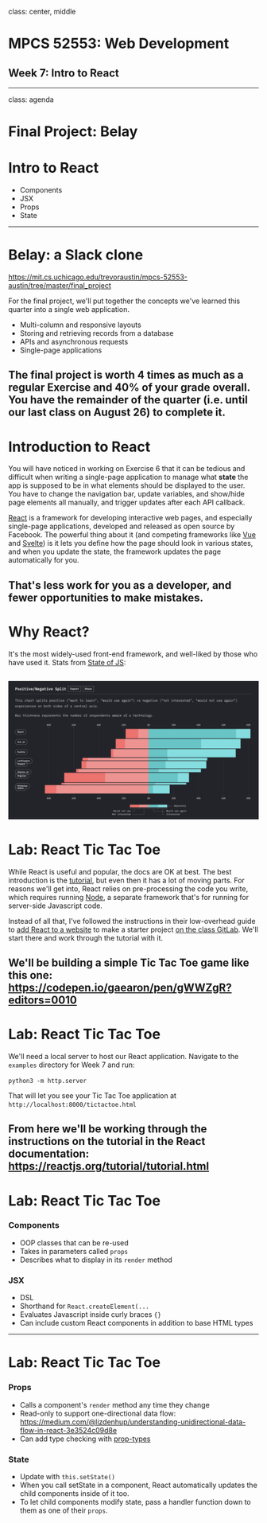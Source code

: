 class: center, middle

# MPCS 52553: Web Development
## Week 7: Intro to React
---

class: agenda

# Final Project: Belay

# Intro to React
- Components
- JSX
- Props
- State

---

# Belay: a Slack clone
https://mit.cs.uchicago.edu/trevoraustin/mpcs-52553-austin/tree/master/final_project

For the final project, we'll put together the concepts we've learned this
quarter into a single web application.
* Multi-column and responsive layouts
* Storing and retrieving records from a database
* APIs and asynchronous requests
* Single-page applications

The final project is worth 4 times as much as a regular Exercise and 40% of
your grade overall. You have the remainder of the quarter (i.e. until our last
class on August 26) to complete it.
---

# Introduction to React

You will have noticed in working on Exercise 6 that it can be tedious and
difficult when writing a single-page application to manage what **state** the
app is supposed to be in what elements should be displayed to the user. You have
to change the navigation bar, update variables, and show/hide page elements all
manually, and trigger updates after each API callback.

[React](https://reactjs.org/) is a framework for developing interactive web
pages, and especially single-page applications, developed and released as open
source by Facebook. The powerful thing about it (and competing frameworks like
[Vue](https://vuejs.org/) and [Svelte](https://svelte.dev/)) is it lets you
define how the page should look in various states, and when you update the
state, the framework updates the page automatically for you.

That's less work for you as a developer, and fewer opportunities to make
mistakes.
---

# Why React?

It's the most widely-used front-end framework, and well-liked by those who have
used it. Stats from [State of JS](https://2020.stateofjs.com/en-US/technologies/front-end-frameworks/):

![Front-End Frameworks Usage Chart](images/frontend-frameworks.png)
---


# Lab: React Tic Tac Toe

While React is useful and popular, the docs are OK at best. The best
introduction is the [tutorial](https://reactjs.org/tutorial/tutorial.html), but
even then it has a lot of moving parts. For reasons we'll get into, React relies
on pre-processing the code you write, which requires running [Node](https://nodejs.org/en/),
a separate framework that's for running for server-side Javascript code.

Instead of all that, I've followed the instructions in their low-overhead guide
to [add React to a website](https://reactjs.org/docs/add-react-to-a-website.html)
to make a starter project
[on the class GitLab](https://mit.cs.uchicago.edu/mpcs52553-sum-21/course/tree/master/week_7/examples).
We'll start there and work through the tutorial with it.

We'll be building a simple Tic Tac Toe game like this one:
https://codepen.io/gaearon/pen/gWWZgR?editors=0010
---

# Lab: React Tic Tac Toe

We'll need a local server to host our React application. Navigate to the
`examples` directory for Week 7 and run:

`python3 -m http.server`

That will let you see your Tic Tac Toe application at `http://localhost:8000/tictactoe.html`

From here we'll be working through the instructions on the tutorial in the React
documentation: https://reactjs.org/tutorial/tutorial.html
---

# Lab: React Tic Tac Toe

### Components
- OOP classes that can be re-used
- Takes in parameters called `props`
- Describes what to display in its `render` method

### JSX
- DSL
- Shorthand for `React.createElement(...`
- Evaluates Javascript inside curly braces `{}`
- Can include custom React components in addition to base HTML types
---

# Lab: React Tic Tac Toe

### Props
- Calls a component's `render` method any time they change
- Read-only to support one-directional data flow:
  https://medium.com/@lizdenhup/understanding-unidirectional-data-flow-in-react-3e3524c09d8e
- Can add type checking with [prop-types](https://www.npmjs.com/package/prop-types)

### State
- Update with `this.setState()`
- When you call setState in a component, React automatically updates the child
  components inside of it too.
- To let child components modify state, pass a handler function down to them as
  one of their `props`.
